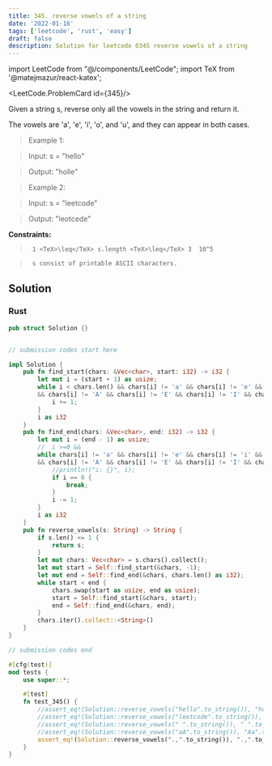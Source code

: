 ```yaml
---
title: 345. reverse vowels of a string
date: '2022-01-18'
tags: ['leetcode', 'rust', 'easy']
draft: false
description: Solution for leetcode 0345 reverse vowels of a string
---
```

import LeetCode from "@/components/LeetCode";
import TeX from '@matejmazur/react-katex';

<LeetCode.ProblemCard id={345}/>
 

  Given a string s, reverse only all the vowels in the string and return it.

  The vowels are 'a', 'e', 'i', 'o', and 'u', and they can appear in both cases.

   

 >   Example 1:

 >   Input: s <TeX>=</TeX> "hello"

 >   Output: "holle"

 >   Example 2:

 >   Input: s <TeX>=</TeX> "leetcode"

 >   Output: "leotcede"

   

  **Constraints:**

  

 >   	1 <TeX>\leq</TeX> s.length <TeX>\leq</TeX> 3  10^5

 >   	s consist of printable ASCII characters.


## Solution
### Rust
```rust
pub struct Solution {}


// submission codes start here

impl Solution {
    pub fn find_start(chars: &Vec<char>, start: i32) -> i32 {
        let mut i = (start + 1) as usize;
        while i < chars.len() && chars[i] != 'a' && chars[i] != 'e' && chars[i] != 'i' && chars[i] != 'o' && chars[i] != 'u' 
        && chars[i] != 'A' && chars[i] != 'E' && chars[i] != 'I' && chars[i] != 'O' && chars[i] != 'U' {
            i += 1;
        }
        i as i32
    }
    pub fn find_end(chars: &Vec<char>, end: i32) -> i32 {
        let mut i = (end - 1) as usize;
        //  i >=0 && 
        while chars[i] != 'a' && chars[i] != 'e' && chars[i] != 'i' && chars[i] != 'o' && chars[i] != 'u' 
        && chars[i] != 'A' && chars[i] != 'E' && chars[i] != 'I' && chars[i] != 'O' && chars[i] != 'U' {
            //println!("i: {}", i);
            if i == 0 {
                break;
            }
            i -= 1;
        }
        i as i32
    }
    pub fn reverse_vowels(s: String) -> String {
        if s.len() <= 1 {
            return s;
        }
        let mut chars: Vec<char> = s.chars().collect();
        let mut start = Self::find_start(&chars, -1);
        let mut end = Self::find_end(&chars, chars.len() as i32);
        while start < end {
            chars.swap(start as usize, end as usize);
            start = Self::find_start(&chars, start);
            end = Self::find_end(&chars, end);
        }
        chars.iter().collect::<String>()
    }
}

// submission codes end

#[cfg(test)]
mod tests {
    use super::*;

    #[test]
    fn test_345() {
        //assert_eq!(Solution::reverse_vowels("hello".to_string()), "holle".to_string());
        //assert_eq!(Solution::reverse_vowels("leetcode".to_string()), "leotcede".to_string());
        //assert_eq!(Solution::reverse_vowels(" ".to_string()), " ".to_string());
        //assert_eq!(Solution::reverse_vowels("aA".to_string()), "Aa".to_string());
        assert_eq!(Solution::reverse_vowels(".,".to_string()), ".,".to_string());
    }
}

```
